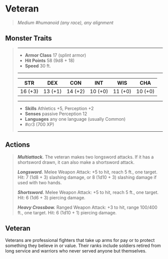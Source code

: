 # Veteran
>*Medium #humanoid (any race), any alignment*
## Monster Traits
>___
>- **Armor Class** 17 (splint armor)
>- **Hit Points** 58 (9d8 + 18)
>- **Speed** 30 ft.
>___
>|STR|DEX|CON|INT|WIS|CHA|
>|:---:|:---:|:---:|:---:|:---:|:---:|
>|16 (+3)|13 (+1)|14 (+2)|10 (+0)|11 (+0)|10 (+0)|
>___
>- **Skills** Athletics +5, Perception +2
>- **Senses** passive Perception 12
>- **Languages** any one language (usually Common)
>- #cr3 (700 XP)
>___
## Actions
>***Multiattack.*** The veteran makes two longsword attacks. If it has a shortsword drawn, it can also make a shortsword attack.  
>
>***Longsword.*** Melee Weapon Attack: +5 to hit, reach 5 ft., one target. Hit: 7 (1d8 + 3) slashing damage, or 8 (1d10 + 3) slashing damage if used with two hands.  
>
>***Shortsword.*** Melee Weapon Attack: +5 to hit, reach 5 ft., one target. Hit: 6 (1d6 + 3) piercing damage.  
>
>***Heavy Crossbow.*** Ranged Weapon Attack: +3 to hit, range 100/400 ft., one target. Hit: 6 (1d10 + 1) piercing damage.
## Veteran
Veterans are professional fighters that take up arms for pay or to protect something they believe in or value. Their ranks include soldiers retired from long service and warriors who never served anyone but themselves.